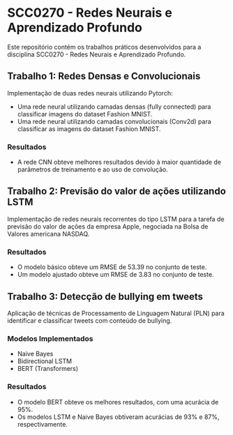 # SCC0270 - Redes Neurais e Aprendizado Profundo

Este repositório contém os trabalhos práticos desenvolvidos para a disciplina SCC0270 - Redes Neurais e Aprendizado Profundo.

## Trabalho 1: Redes Densas e Convolucionais

Implementação de duas redes neurais utilizando Pytorch:

* Uma rede neural utilizando camadas densas (fully connected) para classificar imagens do dataset Fashion MNIST. 
* Uma rede neural utilizando camadas convolucionais (Conv2d) para classificar as imagens do dataset Fashion MNIST. 

### Resultados

* A rede CNN obteve melhores resultados devido à maior quantidade de parâmetros de treinamento e ao uso de convolução. 

## Trabalho 2: Previsão do valor de ações utilizando LSTM

Implementação de redes neurais recorrentes do tipo LSTM para a tarefa de previsão do valor de ações da empresa Apple, negociada na Bolsa de Valores americana NASDAQ. 

### Resultados

* O modelo básico obteve um RMSE de 53.39 no conjunto de teste. 
* Um modelo ajustado obteve um RMSE de 3.83 no conjunto de teste. 

## Trabalho 3: Detecção de bullying em tweets

Aplicação de técnicas de Processamento de Linguagem Natural (PLN) para identificar e classificar tweets com conteúdo de bullying. 
### Modelos Implementados

* Naive Bayes 
* Bidirectional LSTM 
* BERT (Transformers) 

### Resultados

* O modelo BERT obteve os melhores resultados, com uma acurácia de 95%. 
* Os modelos LSTM e Naive Bayes obtiveram acurácias de 93% e 87%, respectivamente. 
